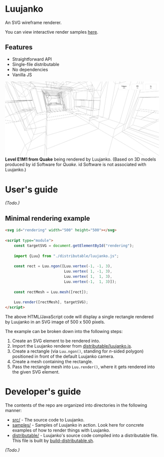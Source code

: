 # Luujanko

An SVG wireframe renderer.

You can view interactive render samples [here](https://tarpeeksihyvaesoft.com/experimental/luujanko/samples/).

## Features
- Straightforward API
- Single-file distributable
- No dependencies
- Vanilla JS

![](./screenshots/luujanko-alpha.0.png)
**Level E1M1 from Quake** being rendered by Luujanko. (Based on 3D models produced by id Software for *Quake*. id Software is not associated with Luujanko.)

# User's guide

*(Todo.)*

## Minimal rendering example

```html
<svg id="rendering" width="500" height="500"></svg>

<script type="module">
    const targetSVG = document.getElementById("rendering");

    import {Luu} from "./distributable/luujanko.js";

    const rect = Luu.ngon([Luu.vertex(-1, -1, 3),
                           Luu.vertex( 1, -1, 3),
                           Luu.vertex( 1,  1, 3),
                           Luu.vertex(-1,  1, 3)]);

    const rectMesh = Luu.mesh([rect]);

    Luu.render([rectMesh], targetSVG);
</script>
```

The above HTML/JavaScript code will display a single rectangle rendered by Luujanko in an SVG image of 500 x 500 pixels.

The example can be broken down into the following steps:
1. Create an SVG element to be rendered into.
2. Import the Luujanko renderer from [distributable/luujanko.js](./distributable/luujanko.js).
3. Create a rectangle (via `Luu.ngon()`, standing for *n*-sided polygon) positioned in front of the default Luujanko camera.
4. Create a mesh containing the rectangle.
5. Pass the rectangle mesh into `Luu.render()`, where it gets rendered into the given SVG element.

# Developer's guide

The contents of the repo are organized into directories in the following manner:
- [src/](./src/) - The source code to Luujanko.
- [samples/](./samples/) - Samples of Luujanko in action. Look here for concrete examples of how to render things with Luujanko.
- [distributable/](./distributable/) - Luujanko's source code compiled into a distributable file. This file is built by [build-distributable.sh](./build-distributable.sh).

*(Todo.)*
